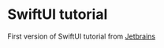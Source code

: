 # SwiftUI tutorial
First version of SwiftUI tutorial from [Jetbrains]

[Jetbrains]: https://www.jetbrains.com/help/objc/create-a-swiftui-application.html#step-4-add-the-details-view
